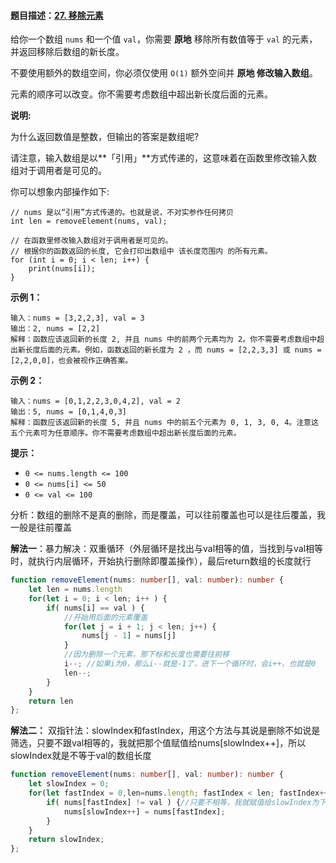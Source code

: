 #### 题目描述：[27. 移除元素](https://leetcode-cn.com/problems/remove-element/)

给你一个数组 `nums` 和一个值 `val`，你需要 **原地** 移除所有数值等于 `val` 的元素，并返回移除后数组的新长度。

不要使用额外的数组空间，你必须仅使用 `O(1)` 额外空间并 **原地 修改输入数组**。

元素的顺序可以改变。你不需要考虑数组中超出新长度后面的元素。

**说明:**

为什么返回数值是整数，但输出的答案是数组呢?

请注意，输入数组是以**「引用」**方式传递的，这意味着在函数里修改输入数组对于调用者是可见的。

你可以想象内部操作如下:

```
// nums 是以“引用”方式传递的。也就是说，不对实参作任何拷贝
int len = removeElement(nums, val);

// 在函数里修改输入数组对于调用者是可见的。
// 根据你的函数返回的长度, 它会打印出数组中 该长度范围内 的所有元素。
for (int i = 0; i < len; i++) {
    print(nums[i]);
}
```

 

**示例 1：**

```
输入：nums = [3,2,2,3], val = 3
输出：2, nums = [2,2]
解释：函数应该返回新的长度 2, 并且 nums 中的前两个元素均为 2。你不需要考虑数组中超出新长度后面的元素。例如，函数返回的新长度为 2 ，而 nums = [2,2,3,3] 或 nums = [2,2,0,0]，也会被视作正确答案。
```

**示例 2：**

```
输入：nums = [0,1,2,2,3,0,4,2], val = 2
输出：5, nums = [0,1,4,0,3]
解释：函数应该返回新的长度 5, 并且 nums 中的前五个元素为 0, 1, 3, 0, 4。注意这五个元素可为任意顺序。你不需要考虑数组中超出新长度后面的元素。
```

 

**提示：**

- `0 <= nums.length <= 100`
- `0 <= nums[i] <= 50`
- `0 <= val <= 100`

分析：数组的删除不是真的删除，而是覆盖，可以往前覆盖也可以是往后覆盖，我一般是往前覆盖

**解法一**：暴力解决：双重循环（外层循环是找出与val相等的值，当找到与val相等时，就执行内层循环，开始执行删除即覆盖操作），最后return数组的长度就行

```typescript
function removeElement(nums: number[], val: number): number {
    let len = nums.length
    for(let i = 0; i < len; i++ ) {
        if( nums[i] == val ) { 
            //开始用后面的元素覆盖
            for(let j = i + 1; j < len; j++) {
                nums[j - 1] = nums[j]
            }
            //因为删除一个元素，那下标和长度也需要往前移
            i--; //如果i为0，那么i--就是-1了，进下一个循环时，会i++，也就是0
            len--;
        }
    }
    return len
};
```

**解法二：** 双指针法：slowIndex和fastIndex，用这个方法与其说是删除不如说是筛选，只要不跟val相等的，我就把那个值赋值给nums[slowIndex++]，所以slowIndex就是不等于val的数组长度

```typescript
function removeElement(nums: number[], val: number): number {
    let slowIndex = 0;
    for(let fastIndex = 0,len=nums.length; fastIndex < len; fastIndex++ ) {
        if( nums[fastIndex] != val ) {//只要不相等，我就赋值给slowIndex为下标的位置，相当于筛选
            nums[slowIndex++] = nums[fastIndex];
        }
    }
    return slowIndex;
};
```



